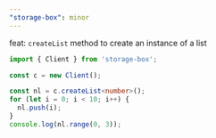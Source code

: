 ```yaml
---
"storage-box": minor
---
```


feat: `createList` method to create an instance of a list

```typescript
import { Client } from 'storage-box';

const c = new Client();

const nl = c.createList<number>();
for (let i = 0; i < 10; i++) {
  nl.push(i);
}
console.log(nl.range(0, 3));
```
